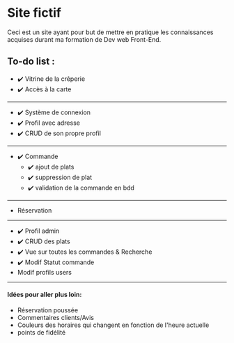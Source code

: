 # Site fictif

Ceci est un site ayant pour but de mettre en pratique les connaissances acquises durant ma formation de Dev web Front-End.

## To-do list :

- ✔️ Vitrine de la crêperie
- ✔️ Accès à la carte

----

-  ✔️ Système de connexion
- ✔️ Profil avec adresse
- ✔️ CRUD de son propre profil

----
- ✔️ Commande
    - ✔️ ajout de plats
    - ✔️ suppression de plat
    - ✔️ validation de la commande en bdd

----

- Réservation
  
----

- ✔️ Profil admin
- ✔️ CRUD des plats
- ✔️ Vue sur toutes les commandes & Recherche
- ✔️ Modif Statut commande
- Modif profils users

----

#### Idées pour aller plus loin:

- Réservation poussée
- Commentaires clients/Avis
- Couleurs des horaires qui changent en fonction de l'heure actuelle 
- points de fidélité